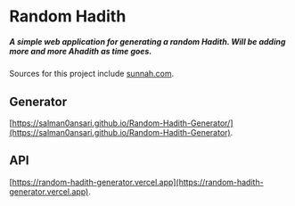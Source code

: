# Random Hadith

##### A simple web application for generating a random Hadith. Will be adding more and more Ahadith as time goes.

Sources for this project include [sunnah.com](https://sunnah.com/).

## Generator
[https://salman0ansari.github.io/Random-Hadith-Generator/](https://salman0ansari.github.io/Random-Hadith-Generator).
## API
[https://random-hadith-generator.vercel.app](https://random-hadith-generator.vercel.app).
